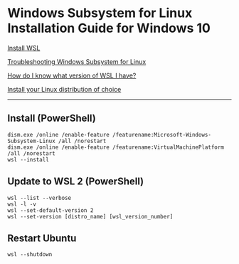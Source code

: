 # Windows Subsystem for Linux Installation Guide for Windows 10

[Install WSL](https://docs.microsoft.com/en-US/windows/wsl/install-win10 "docs.microsoft.com")

[Troubleshooting Windows Subsystem for Linux](https://docs.microsoft.com/en-US/windows/wsl/troubleshooting "docs.microsoft.com")

[How do I know what version of WSL I have?](https://linuxhint.com/check-wsl-version/ "linuxhint.com")

[Install your Linux distribution of choice](https://aka.ms/wslstore "aka.ms")

--------

## Install (PowerShell)
	dism.exe /online /enable-feature /featurename:Microsoft-Windows-Subsystem-Linux /all /norestart
	dism.exe /online /enable-feature /featurename:VirtualMachinePlatform /all /norestart
	wsl --install

## Update to WSL 2 (PowerShell)
	wsl --list --verbose
	wsl -l -v
	wsl --set-default-version 2
	wsl --set-version [distro_name] [wsl_version_number]

## Restart Ubuntu
	wsl --shutdown
